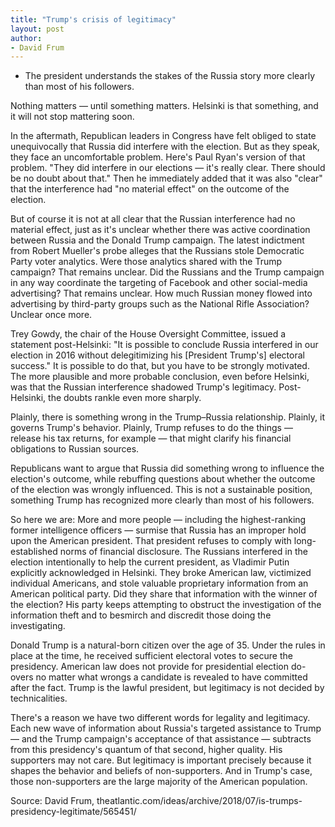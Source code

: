 ```yaml
---
title: "Trump's crisis of legitimacy"
layout: post
author:
- David Frum
---
```


- The president understands the stakes of the Russia story more clearly than most of his followers.

Nothing matters — until something matters. Helsinki is that something, and it will not stop mattering soon.

In the aftermath, Republican leaders in Congress have felt obliged to state unequivocally that Russia did interfere with the election. But as they speak, they face an uncomfortable problem. Here's Paul Ryan's version of that problem. "They did interfere in our elections — it's really clear. There should be no doubt about that." Then he immediately added that it was also "clear" that the interference had "no material effect" on the outcome of the election.

But of course it is not at all clear that the Russian interference had no material effect, just as it's unclear whether there was active coordination between Russia and the Donald Trump campaign. The latest indictment from Robert Mueller's probe alleges that the Russians stole Democratic Party voter analytics. Were those analytics shared with the Trump campaign? That remains unclear. Did the Russians and the Trump campaign in any way coordinate the targeting of Facebook and other social-media advertising? That remains unclear. How much Russian money flowed into advertising by third-party groups such as the National Rifle Association? Unclear once more.

Trey Gowdy, the chair of the House Oversight Committee, issued a statement post-Helsinki: "It is possible to conclude Russia interfered in our election in 2016 without delegitimizing his [President Trump's] electoral success." It is possible to do that, but you have to be strongly motivated. The more plausible and more probable conclusion, even before Helsinki, was that the Russian interference shadowed Trump's legitimacy. Post-Helsinki, the doubts rankle even more sharply.

Plainly, there is something wrong in the Trump–Russia relationship. Plainly, it governs Trump's behavior. Plainly, Trump refuses to do the things — release his tax returns, for example — that might clarify his financial obligations to Russian sources.

Republicans want to argue that Russia did something wrong to influence the election's outcome, while rebuffing questions about whether the outcome of the election was wrongly influenced. This is not a sustainable position, something Trump has recognized more clearly than most of his followers.

So here we are: More and more people — including the highest-ranking former intelligence officers — surmise that Russia has an improper hold upon the American president. That president refuses to comply with long-established norms of financial disclosure. The Russians interfered in the election intentionally to help the current president, as Vladimir Putin explicitly acknowledged in Helsinki. They broke American law, victimized individual Americans, and stole valuable proprietary information from an American political party. Did they share that information with the winner of the election? His party keeps attempting to obstruct the investigation of the information theft and to besmirch and discredit those doing the investigating.

Donald Trump is a natural-born citizen over the age of 35. Under the rules in place at the time, he received sufficient electoral votes to secure the presidency. American law does not provide for presidential election do-overs no matter what wrongs a candidate is revealed to have committed after the fact. Trump is the lawful president, but legitimacy is not decided by technicalities.

There's a reason we have two different words for legality and legitimacy. Each new wave of information about Russia's targeted assistance to Trump — and the Trump campaign's acceptance of that assistance — subtracts from this presidency's quantum of that second, higher quality. His supporters may not care. But legitimacy is important precisely because it shapes the behavior and beliefs of non-supporters. And in Trump's case, those non-supporters are the large majority of the American population.

Source: David Frum, theatlantic.com/ideas/archive/2018/07/is-trumps-presidency-legitimate/565451/
